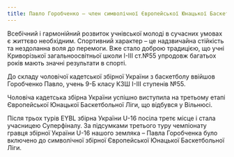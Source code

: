 ```yaml
---
title: Павло Горобченко – член символічної Європейської Юнацької Баскетбольної Ліги
---
```


Всебічний і гармонійний розвиток учнівської молоді в сучасних умовах є життєво необхідним. Спортивний характер – це надзвичайна стійкість та нездоланна воля до перемоги. Вже стало доброю традицією, що учні Криворізької загальноосвітньої школи І-ІІІ ст.№55 упродовж багатьох років мають значні результати в спорті.

До складу чоловічої кадетської збірної України з баскетболу ввійшов Горобченко Павло, учень 9-Б класу КЗШ І-ІІІ ступенів №55.

Чоловіча кадетська збірна України успішно виступила на третьому етапі Європейської Юнацької Баскетбольної Ліги, що відбувся у Вільнюсі.

Після трьох турів EYBL збірна України U-16 посіла третє місце і стала учасницею Суперфіналу.
За підсумками третього туру чемпіонату гравця збірної України U-16 нашого земляка – Павла Горобченка було включено до символічної збірної Європейської Юнацької Баскетбольної Ліги.

<slideshow id="_/72157695881348074" />
